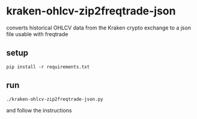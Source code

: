 # kraken-ohlcv-zip2freqtrade-json
converts historical OHLCV data from the Kraken crypto exchange to a json file usable with freqtrade


## setup

```
pip install -r requirements.txt
```

## run

```
./kraken-ohlcv-zip2freqtrade-json.py
```
and follow the instructions
